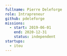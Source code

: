 ```yaml
---
fullname: Pierre Deleforge
role: Intrapreneur
github: pdeleforge
missions:
  - start: 2019-06-01
    end: 2020-12-31
    status: independent
startups:
  - itou
---
```



